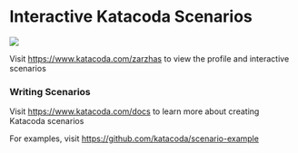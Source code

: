 # Interactive Katacoda Scenarios

[![](http://shields.katacoda.com/katacoda/zarzhas/count.svg)](https://www.katacoda.com/zarzhas "Get your profile on Katacoda.com")

Visit https://www.katacoda.com/zarzhas to view the profile and interactive scenarios

### Writing Scenarios
Visit https://www.katacoda.com/docs to learn more about creating Katacoda scenarios

For examples, visit https://github.com/katacoda/scenario-example
